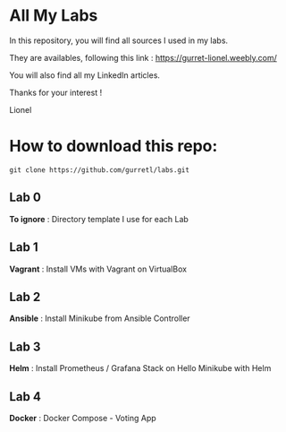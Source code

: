 # All My Labs

In this repository, you will find all sources I used in my labs.

They are availables, following this link :
https://gurret-lionel.weebly.com/

You will also find all my LinkedIn articles.

Thanks for your interest !

Lionel

# How to download this repo:
`git clone https://github.com/gurretl/labs.git`

## Lab 0
**To ignore** : Directory template I use for each Lab

## Lab 1
**Vagrant** : Install VMs with Vagrant on VirtualBox

## Lab 2
**Ansible** : Install Minikube from Ansible Controller

## Lab 3
**Helm** : Install Prometheus / Grafana Stack on Hello Minikube with Helm

## Lab 4
**Docker** : Docker Compose - Voting App
